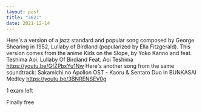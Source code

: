 ```yaml
---
layout: post
title: "362:"
date: 2021-12-14
---
```


Here's a version of a jazz standard and popular song composed by George Shearing in 1952, Lullaby of Birdland (popularized by Ella Fitzgerald). This version comes from the anime Kids on the Slope, by Yoko Kanno and feat. Teshima Aoi.
 Lullaby Of Birdland Feat. Aoi Teshima
https://youtu.be/GfZPbxYu1Nw 
Here's another song from the same soundtrack:
 Sakamichi no Apollon OST - Kaoru & Sentaro Duo in BUNKASAI Medley
https://youtu.be/3BNRENSEV0g


1 exam left 
  



Finally free

